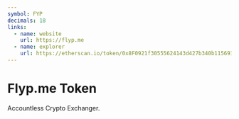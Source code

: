 ```yaml
---
symbol: FYP
decimals: 18
links:
  - name: website
    url: https://flyp.me
  - name: explorer
    url: https://etherscan.io/token/0x8F0921f30555624143d427b340b1156914882C10
---
```


# Flyp.me Token

Accountless Crypto Exchanger.
